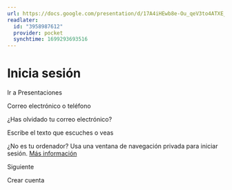 ```yaml
---
url: https://docs.google.com/presentation/d/17A4iHEwb8e-Ou_qeV3to4ATXE___Twil/edit?pli=1#slide=id.g295d4a8123d_0_13
readlater:
  id: "3958987612"
  provider: pocket
  synchtime: 1699293693516
---
```

# Inicia sesión

Ir a Presentaciones

Correo electrónico o teléfono

¿Has olvidado tu correo electrónico?

Escribe el texto que escuches o veas

¿No es tu ordenador? Usa una ventana de navegación privada para iniciar sesión. [Más información](https://support.google.com/accounts?p=signin_privatebrowsing&hl=es)

Siguiente

Crear cuenta